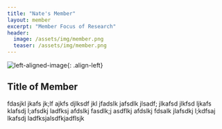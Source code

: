 ```yaml
---
title: "Nate's Member"
layout: member
excerpt: "Member Focus of Research"
header:
  image: /assets/img/member.png
  teaser: /assets/img/member.png
---
```

![left-aligned-image](../../assets/img/member.png){: .align-left} 
## Title of Member

fdasjkl jkafs jk;lf ajkfs djlksdf jkl jfadslk jafsdlk jlsadf; jlkafsd jlkfsd ljkafs klafsdj l;afsdkj ladfksj afdslkj fasdlk;j asdflkj afdslkj fdsalk jlafsdkj l;kdfsaj lkafsdj ladfksjalsdfkjadflsjk
